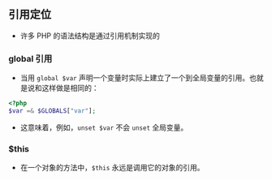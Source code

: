 ## 引用定位
* 许多 PHP 的语法结构是通过引用机制实现的


### global 引用
* 当用 `global $var` 声明一个变量时实际上建立了一个到全局变量的引用。也就是说和这样做是相同的：
```php
<?php
$var =& $GLOBALS["var"];
```

* 这意味着，例如，`unset $var` 不会 `unset` 全局变量。


### $this
* 在一个对象的方法中，`$this` 永远是调用它的对象的引用。
